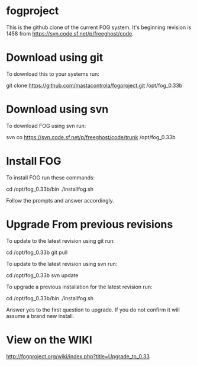 fogproject
 ==========
 This is the github clone of the current FOG system. It's beginning revision is 1458 from https://svn.code.sf.net/p/freeghost/code.
 
 Download using git
 ==================
 To download this to your systems run:
 
 git clone https://github.com/mastacontrola/fogproject.git /opt/fog_0.33b
 
 Download using svn
 ==================
 To download FOG using svn run:
 
 svn co https://svn.code.sf.net/p/freeghost/code/trunk /opt/fog_0.33b
 
 Install FOG
 ===========
 To install FOG run these commands:
 
 cd /opt/fog_0.33b/bin ./installfog.sh
 
 Follow the prompts and answer accordingly.
 
 Upgrade From previous revisions
 ===============================
 To update to the latest revision using git run:
 
 cd /opt/fog_0.33b git pull
 
 To update to the latest revision using svn run:
 
 cd /opt/fog_0.33b svn update
 
 To upgrade a previous installation for the latest revision run:
 
 cd /opt/fog_0.33b/bin ./installfog.sh
 
 Answer yes to the first question to upgrade. If you do not confirm it will assume a brand new install.
 
 View on the WIKI
 ================
 http://fogproject.org/wiki/index.php?title=Upgrade_to_0.33
